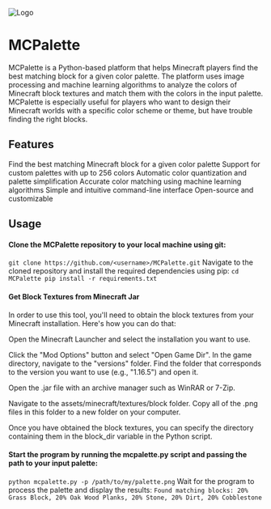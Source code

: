 ![Logo](https://user-images.githubusercontent.com/6944124/236838124-84cdbd72-3ff4-444b-ab70-4d7ed118fccb.png)
# MCPalette
MCPalette is a Python-based platform that helps Minecraft players find the best matching block for a given color palette. The platform uses image processing and machine learning algorithms to analyze the colors of Minecraft block textures and match them with the colors in the input palette. MCPalette is especially useful for players who want to design their Minecraft worlds with a specific color scheme or theme, but have trouble finding the right blocks.

## Features
Find the best matching Minecraft block for a given color palette
Support for custom palettes with up to 256 colors
Automatic color quantization and palette simplification
Accurate color matching using machine learning algorithms
Simple and intuitive command-line interface
Open-source and customizable

## Usage
#### Clone the MCPalette repository to your local machine using git:
``git clone https://github.com/<username>/MCPalette.git``
Navigate to the cloned repository and install the required dependencies using pip:
``cd MCPalette
pip install -r requirements.txt``

#### Get Block Textures from Minecraft Jar
In order to use this tool, you'll need to obtain the block textures from your Minecraft installation. Here's how you can do that:

Open the Minecraft Launcher and select the installation you want to use.

Click the "Mod Options" button and select "Open Game Dir".
In the game directory, navigate to the "versions" folder.
Find the folder that corresponds to the version you want to use (e.g., "1.16.5") and open it.

Open the .jar file with an archive manager such as WinRAR or 7-Zip.

Navigate to the assets/minecraft/textures/block folder.
Copy all of the .png files in this folder to a new folder on your computer.

Once you have obtained the block textures, you can specify the directory containing them in the block_dir variable in the Python script.

#### Start the program by running the mcpalette.py script and passing the path to your input palette:
``python mcpalette.py -p /path/to/my/palette.png``
Wait for the program to process the palette and display the results:
``Found matching blocks:
20% Grass Block, 20% Oak Wood Planks, 20% Stone, 20% Dirt, 20% Cobblestone``
